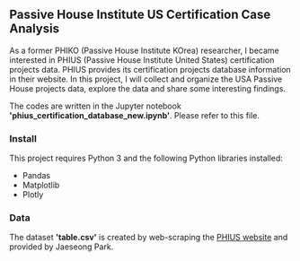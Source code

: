 ## Passive House Institute US Certification Case Analysis

As a former PHIKO (Passive House Institute KOrea) researcher, I became interested in PHIUS (Passive House Institute United States) certification projects data. PHIUS provides its certification projects database information in their website. In this project, I will collect and organize the USA Passive House projects data, explore the data and share some interesting findings. 

The codes are written in the Jupyter notebook **'phius_certification_database_new.ipynb'**. Please refer to this file. 


### Install
This project requires Python 3 and the following Python libraries installed:

- Pandas
- Matplotlib
- Plotly

### Data
The dataset **'table.csv'** is created by web-scraping the [PHIUS website](https://www.phius.org/phius-certification-for-buildings-products/certified-projects-database) and provided by Jaeseong Park. 
